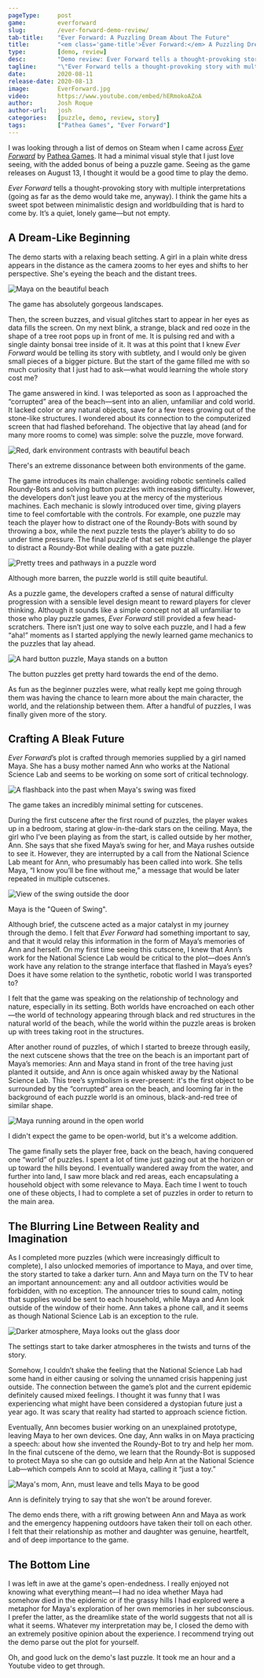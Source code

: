 ```yaml
---
pageType:     post
game:         everforward
slug:         /ever-forward-demo-review/
tab-title:    "Ever Forward: A Puzzling Dream About The Future"
title:        "<em class='game-title'>Ever Forward:</em> A Puzzling Dream About The Future"
type:         [demo, review]
desc:         "Demo review: Ever Forward tells a thought-provoking story with multiple interpretations and hits a sweet spot between minimalistic design and worldbuilding that is hard to come by. It’s a quiet, lonely game—but not empty."
tagline:      "\"Ever Forward tells a thought-provoking story with multiple interpretations and hits a sweet spot between minimalistic design and worldbuilding that is hard to come by. It’s a quiet, lonely game—but not empty.\""
date:         2020-08-11
release-date: 2020-08-13
image:        EverForward.jpg
video:        https://www.youtube.com/embed/hERmokoAZoA
author:       Josh Roque
author-url:   josh
categories:   [puzzle, demo, review, story]
tags:         ["Pathea Games", "Ever Forward"]
---
```

I was looking through a list of demos on Steam when I came across [*Ever Forward*](https://store.steampowered.com/app/1325290/Ever_Forward_Prologue/) by [Pathea Games](https://pathea.net/). It had a minimal visual style that I just love seeing, with the added bonus of being a puzzle game. Seeing as the game releases on August 13, I thought it would be a good time to play the demo.

*Ever Forward* tells a thought-provoking story with multiple interpretations (going as far as the demo would take me, anyway). I think the game hits a sweet spot between minimalistic design and worldbuilding that is hard to come by. It’s a quiet, lonely game—but not empty.

## A Dream-Like Beginning

The demo starts with a relaxing beach setting. A girl in a plain white dress appears in the distance as the camera zooms to her eyes and shifts to her perspective. She's eyeing the beach and the distant trees.

![Maya on the beautiful beach][image0]

<figcaption>The game has absolutely gorgeous landscapes.</figcaption>

Then, the screen buzzes, and visual glitches start to appear in her eyes as data fills the screen. On my next blink, a strange, black and red ooze in the shape of a tree root pops up in front of me. It is pulsing red and with a single dainty bonsai tree inside of it. It was at this point that I knew *Ever Forward* would be telling its story with subtlety, and I would only be given small pieces of a bigger picture. But the start of the game filled me with so much curiosity that I just had to ask—what would learning the whole story cost me?

The game answered in kind. I was teleported as soon as I approached the “corrupted” area of the beach—sent into an alien, unfamiliar and cold world. It lacked color or any natural objects, save for a few trees growing out of the stone-like structures. I wondered about its connection to the computerized screen that had flashed beforehand. The objective that lay ahead (and for many more rooms to come) was simple: solve the puzzle, move forward.

![Red, dark environment contrasts with beautiful beach][image1]

<figcaption>There's an extreme dissonance between both environments of the game.</figcaption>

The game introduces its main challenge: avoiding robotic sentinels called Roundy-Bots and solving button puzzles with increasing difficulty. However, the developers don’t just leave you at the mercy of the mysterious machines. Each mechanic is slowly introduced over time, giving players time to feel comfortable with the controls. For example, one puzzle may teach the player how to distract one of the Roundy-Bots with sound by throwing a box, while the next puzzle tests the player’s ability to do so under time pressure. The final puzzle of that set might challenge the player to distract a Roundy-Bot while dealing with a gate puzzle.

![Pretty trees and pathways in a puzzle word][image2]

<figcaption>Although more barren, the puzzle world is still quite beautiful.</figcaption>

As a puzzle game, the developers crafted a sense of natural difficulty progression with a sensible level design meant to reward players for clever thinking. Although it sounds like a simple concept not at all unfamiliar to those who play puzzle games, *Ever Forward* still provided a few head-scratchers. There isn’t just one way to solve each puzzle, and I had a few “aha!” moments as I started applying the newly learned game mechanics to the puzzles that lay ahead.

![A hard button puzzle, Maya stands on a button][image3]

<figcaption>The button puzzles get pretty hard towards the end of the demo.</figcaption>

As fun as the beginner puzzles were, what really kept me going through them was having the chance to learn more about the main character, the world, and the relationship between them. After a handful of puzzles, I was finally given more of the story.

## Crafting A Bleak Future

*Ever Forward*’s plot is crafted through memories supplied by a girl named Maya. She has a busy mother named Ann who works at the National Science Lab and seems to be working on some sort of critical technology.

![A flashback into the past when Maya's swing was fixed][image4]

<figcaption>The game takes an incredibly minimal setting for cutscenes.</figcaption>

During the first cutscene after the first round of puzzles, the player wakes up in a bedroom, staring at glow-in-the-dark stars on the ceiling. Maya, the girl who I’ve been playing as from the start, is called outside by her mother, Ann. She says that she fixed Maya’s swing for her, and Maya rushes outside to see it. However, they are interrupted by a call from the National Science Lab meant for Ann, who presumably has been called into work. She tells Maya, “I know you’ll be fine without me,” a message that would be later repeated in multiple cutscenes.

![View of the swing outside the door][image5]

<figcaption>Maya is the "Queen of Swing".</figcaption>

Although brief, the cutscene acted as a major catalyst in my journey through the demo. I felt that *Ever Forward* had something important to say, and that it would relay this information in the form of Maya’s memories of Ann and herself. On my first time seeing this cutscene, I knew that Ann’s work for the National Science Lab would be critical to the plot—does Ann’s work have any relation to the strange interface that flashed in Maya’s eyes? Does it have some relation to the synthetic, robotic world I was transported to?

I felt that the game was speaking on the relationship of technology and nature, especially in its setting. Both worlds have encroached on each other—the world of technology appearing through black and red structures in the natural world of the beach, while the world within the puzzle areas is broken up with trees taking root in the structures.

After another round of puzzles, of which I started to breeze through easily, the next cutscene shows that the tree on the beach is an important part of Maya’s memories: Ann and Maya stand in front of the tree having just planted it outside, and Ann is once again whisked away by the National Science Lab. This tree’s symbolism is ever-present: it's the first object to be surrounded by the “corrupted” area on the beach, and looming far in the background of each puzzle world is an ominous, black-and-red tree of similar shape.

![Maya running around in the open world][image6]

<figcaption>I didn't expect the game to be open-world, but it's a welcome addition.</figcaption>

The game finally sets the player free, back on the beach, having conquered one “world” of puzzles. I spent a lot of time just gazing out at the horizon or up toward the hills beyond. I eventually wandered away from the water, and further into land, I saw more black and red areas, each encapsulating a household object with some relevance to Maya. Each time I went to touch one of these objects, I had to complete a set of puzzles in order to return to the main area.

## The Blurring Line Between Reality and Imagination

As I completed more puzzles (which were increasingly difficult to complete), I also unlocked memories of importance to Maya, and over time, the story started to take a darker turn. Ann and Maya turn on the TV to hear an important announcement: any and all outdoor activities would be forbidden, with no exception. The announcer tries to sound calm, noting that supplies would be sent to each household, while Maya and Ann look outside of the window of their home. Ann takes a phone call, and it seems as though National Science Lab is an exception to the rule.

![Darker atmosphere, Maya looks out the glass door][image7]

<figcaption>The settings start to take darker atmospheres in the twists and turns of the story.</figcaption>

Somehow, I couldn’t shake the feeling that the National Science Lab had some hand in either causing or solving the unnamed crisis happening just outside. The connection between the game’s plot and the current epidemic definitely caused mixed feelings. I thought it was funny that I was experiencing what might have been considered a dystopian future just a year ago. It was scary that reality had started to approach science fiction.

Eventually, Ann becomes busier working on an unexplained prototype, leaving Maya to her own devices. One day, Ann walks in on Maya practicing a speech: about how she invented the Roundy-Bot to try and help her mom. In the final cutscene of the demo, we learn that the Roundy-Bot is supposed to protect Maya so she can go outside and help Ann at the National Science Lab—which compels Ann to scold at Maya, calling it “just a toy.”

![Maya's mom, Ann, must leave and tells Maya to be good][image8]

<figcaption>Ann is definitely trying to say that she won't be around forever.</figcaption>

The demo ends there, with a rift growing between Ann and Maya as work and the emergency happening outdoors have taken their toll on each other. I felt that their relationship as mother and daughter was genuine, heartfelt, and of deep importance to the game.

## The Bottom Line

I was left in awe at the game's open-endedness. I really enjoyed not knowing what everything meant—I had no idea whether Maya had somehow died in the epidemic or if the grassy hills I had explored were a metaphor for Maya's exploration of her own memories in her subconscious. I prefer the latter, as the dreamlike state of the world suggests that not all is what it seems. Whatever my interpretation may be, I closed the demo with an extremely positive opinion about the experience. I recommend trying out the demo parse out the plot for yourself.

Oh, and good luck on the demo's last puzzle. It took me an hour and a Youtube video to get through.

[image0]: /images/post/everforward/EverForward0.jpg
[image1]: /images/post/everforward/EverForward1.jpg
[image2]: /images/post/everforward/EverForward2.jpg
[image3]: /images/post/everforward/EverForward3.jpg
[image4]: /images/post/everforward/EverForward4.jpg
[image5]: /images/post/everforward/EverForward5.jpg
[image6]: /images/post/everforward/EverForward6.jpg
[image7]: /images/post/everforward/EverForward7.jpg
[image8]: /images/post/everforward/EverForward8.jpg
